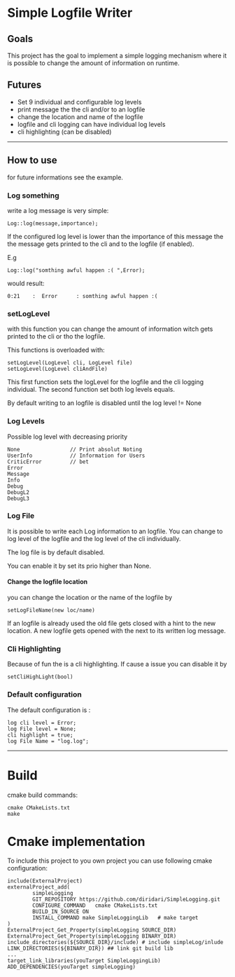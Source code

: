 # Simple Logfile Writer

## Goals
This project has the goal to implement a simple logging mechanism where it is possible to change the amount of 
information on runtime.

## Futures
* Set 9 individual and configurable log levels
* print message the the cli and/or to an logfile
* change the location and name of the logfile
* logfile and cli logging can have individual log levels 
* cli highlighting (can be disabled) 


***

## How to use
for future informations see the example.
### Log something
write a log message is very simple:

    Log::log(message,importance);
        
If the configured log level is lower than the importance of this message the the message gets printed to the cli and to 
the logfile (if enabled).

E.g

    Log::log("somthing awful happen :( ",Error);
would result:

    0:21  	:  Error      : somthing awful happen :( 
  
### setLogLevel
with this function you can change the amount of information witch gets printed to the cli or tho the logfile.

This functions is overloaded with:

    setLogLevel(LogLevel cli, LogLevel file) 
    setLogLevel(LogLevel cliAndFile)
This first function sets the logLevel for the logfile and the cli logging individual.
The second function set both log levels equals.

By default writing to an logfile is disabled until the log level != None

### Log Levels
Possible log level with decreasing priority

    None                // Print absolut Noting
    UserInfo            // Information for Users
    CriticError         // bet
    Error 
    Message
    Info
    Debug 
    DebugL2 
    DebugL3
     
### Log File
It is possible to write each Log information to an logfile. 
You can change to log level of the logfile and the log level of the cli individually.

The log file is by default disabled. 

You can  enable it by set its prio higher than None.

#### Change the logfile location
you can change the location or the name of the logfile by 

    setLogFileName(new loc/name)
If an logfile is already used the old file gets closed with a hint to the new location.
A new logfile gets opened with the next to its written log message.
### Cli Highlighting 
Because of fun the is a cli highlighting. 
If cause a issue you can disable it by 

    setCliHighLight(bool)
    
### Default configuration
The default configuration is : 

    log cli level = Error;
    log File level = None;
    cli highlight = true;
    log File Name = "log.log";
    
 ***
 # Build
 cmake build commands:
 
 	cmake CMakeLists.txt
	make 
	
 # Cmake implementation 
 To include this project to you own project you can use following cmake configuration:
 
    include(ExternalProject)
    externalProject_add(
            simpleLogging
            GIT_REPOSITORY https://github.com/diridari/SimpleLogging.git
            CONFIGURE_COMMAND   cmake CMakeLists.txt
            BUILD_IN_SOURCE ON
            INSTALL_COMMAND make SimpleLoggingLib   # make target
    )
    ExternalProject_Get_Property(simpleLogging SOURCE_DIR)
    ExternalProject_Get_Property(simpleLogging BINARY_DIR)
    include_directories(${SOURCE_DIR}/include) # include simpleLog/inlude
    LINK_DIRECTORIES(${BINARY_DIR}) ## link git build lib
	...
    target_link_libraries(youTarget SimpleLoggingLib)
    ADD_DEPENDENCIES(youTarget simpleLogging)
